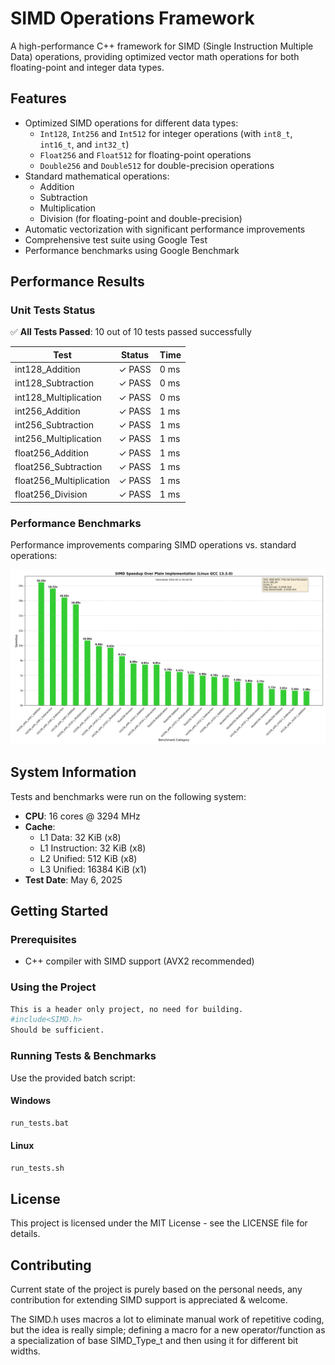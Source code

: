 # SIMD Operations Framework

A high-performance C++ framework for SIMD (Single Instruction Multiple Data) operations, providing optimized vector math operations for both floating-point and integer data types.

## Features

- Optimized SIMD operations for different data types:
  - `Int128`, `Int256` and `Int512` for integer operations (with `int8_t`, `int16_t`, and `int32_t`)
  - `Float256` and `Float512` for floating-point operations
  - `Double256` and `Double512` for double-precision operations
- Standard mathematical operations:
  - Addition
  - Subtraction
  - Multiplication
  - Division (for floating-point and double-precision)
- Automatic vectorization with significant performance improvements
- Comprehensive test suite using Google Test
- Performance benchmarks using Google Benchmark

## Performance Results

### Unit Tests Status

✅ **All Tests Passed**: 10 out of 10 tests passed successfully

| Test | Status | Time |
|------|--------|------|
| int128_Addition | ✓ PASS | 0 ms |
| int128_Subtraction | ✓ PASS | 0 ms |
| int128_Multiplication | ✓ PASS | 0 ms |
| int256_Addition | ✓ PASS | 1 ms |
| int256_Subtraction | ✓ PASS | 1 ms |
| int256_Multiplication | ✓ PASS | 1 ms |
| float256_Addition | ✓ PASS | 1 ms |
| float256_Subtraction | ✓ PASS | 1 ms |
| float256_Multiplication | ✓ PASS | 1 ms |
| float256_Division | ✓ PASS | 1 ms |

### Performance Benchmarks

Performance improvements comparing SIMD operations vs. standard operations:

![Benchmark Speedup](benchmark_results_linux_gcc/consolidated_speedup.png)

## System Information

Tests and benchmarks were run on the following system:

- **CPU**: 16 cores @ 3294 MHz
- **Cache**:
  - L1 Data: 32 KiB (x8)
  - L1 Instruction: 32 KiB (x8)
  - L2 Unified: 512 KiB (x8)
  - L3 Unified: 16384 KiB (x1)
- **Test Date**: May 6, 2025

## Getting Started

### Prerequisites

- C++ compiler with SIMD support (AVX2 recommended)

### Using the Project

```bash
This is a header only project, no need for building. 
#include<SIMD.h>
Should be sufficient.
```

### Running Tests & Benchmarks

Use the provided batch script:

 #### Windows
```bash
run_tests.bat
```

#### Linux
```bash
run_tests.sh
```

## License

This project is licensed under the MIT License - see the LICENSE file for details.

## Contributing

Current state of the project is purely based on the personal needs, any contribution for extending SIMD support is appreciated & welcome.

The SIMD.h uses macros a lot to eliminate manual work of repetitive coding, but the idea is really simple; defining a macro for a new operator/function as a specialization of base SIMD_Type_t and then using it for different bit widths.